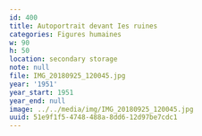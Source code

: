```yaml
---
id: 400
title: Autoportrait devant Ies ruines
categories: Figures humaines
w: 90
h: 50
location: secondary storage
note: null
file: IMG_20180925_120045.jpg
year: '1951'
year_start: 1951
year_end: null
image: ../../media/img/IMG_20180925_120045.jpg
uuid: 51e9f1f5-4748-488a-8dd6-12d97be7cdc1
---
```


